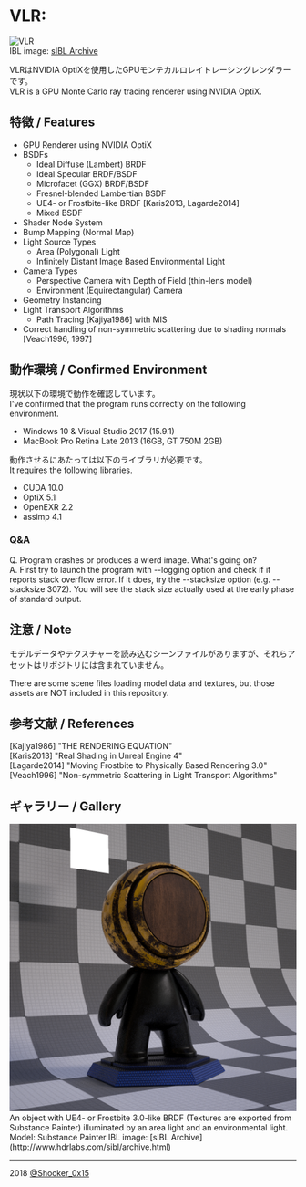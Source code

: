 # VLR: 

![VLR](README_TOP.png)  
IBL image: [sIBL Archive](http://www.hdrlabs.com/sibl/archive.html)  

VLRはNVIDIA OptiXを使用したGPUモンテカルロレイトレーシングレンダラーです。  
VLR is a GPU Monte Carlo ray tracing renderer using NVIDIA OptiX.

## 特徴 / Features
* GPU Renderer using NVIDIA OptiX
* BSDFs
    * Ideal Diffuse (Lambert) BRDF
    * Ideal Specular BRDF/BSDF
    * Microfacet (GGX) BRDF/BSDF
    * Fresnel-blended Lambertian BSDF
    * UE4- or Frostbite-like BRDF \[Karis2013, Lagarde2014\]
    * Mixed BSDF
* Shader Node System
* Bump Mapping (Normal Map)
* Light Source Types
    * Area (Polygonal) Light
    * Infinitely Distant Image Based Environmental Light
* Camera Types
    * Perspective Camera with Depth of Field (thin-lens model)
    * Environment (Equirectangular) Camera
* Geometry Instancing
* Light Transport Algorithms
    * Path Tracing \[Kajiya1986\] with MIS
* Correct handling of non-symmetric scattering due to shading normals \[Veach1996, 1997\]

## 動作環境 / Confirmed Environment
現状以下の環境で動作を確認しています。  
I've confirmed that the program runs correctly on the following environment.

* Windows 10 & Visual Studio 2017 (15.9.1)
* MacBook Pro Retina Late 2013 (16GB, GT 750M 2GB)

動作させるにあたっては以下のライブラリが必要です。  
It requires the following libraries.

* CUDA 10.0
* OptiX 5.1
* OpenEXR 2.2
* assimp 4.1

### Q&A
Q. Program crashes or produces a wierd image. What's going on?  
A. First try to launch the program with --logging option and check if it reports stack overflow error. If it does, try the --stacksize option (e.g. --stacksize 3072). You will see the stack size actually used at the early phase of standard output.

## 注意 / Note
モデルデータやテクスチャーを読み込むシーンファイルがありますが、それらアセットはリポジトリには含まれていません。

There are some scene files loading model data and textures, but those assets are NOT included in this repository.

## 参考文献 / References
[Kajiya1986] "THE RENDERING EQUATION"  
[Karis2013] "Real Shading in Unreal Engine 4"  
[Lagarde2014] "Moving Frostbite to Physically Based Rendering 3.0"  
[Veach1996] "Non-symmetric Scattering in Light Transport Algorithms"  

## ギャラリー / Gallery
<img src = "UE4LikeBRDF.png" width = "512px" alt = "UE4LikeBRDF.png">
An object with UE4- or Frostbite 3.0-like BRDF (Textures are exported from Substance Painter) illuminated by an area light and an environmental light.  
Model: Substance Painter  
IBL image: [sIBL Archive](http://www.hdrlabs.com/sibl/archive.html)  

----
2018 [@Shocker_0x15](https://twitter.com/Shocker_0x15)

